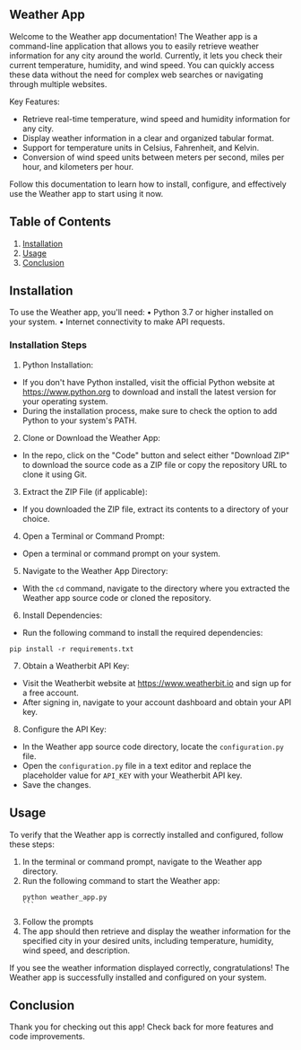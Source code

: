 ## Weather App
Welcome to the Weather app documentation! 
The Weather app is a command-line application that allows you to easily retrieve weather information for any city around the world. Currently, it lets you check their current temperature, humidity, and wind speed.
You can quickly access these data without the need for complex web searches or navigating through multiple websites.

Key Features:
- Retrieve real-time temperature, wind speed and humidity information for any city.
- Display weather information in a clear and organized tabular format.
- Support for temperature units in Celsius, Fahrenheit, and Kelvin.
- Conversion of wind speed units between meters per second, miles per hour, and kilometers per hour.

Follow this documentation to learn how to install, configure, and effectively use the Weather app to start using it now.

## Table of Contents
1. [Installation](#installation)
2. [Usage](#usage)
3. [Conclusion](#conclusion)
   
## Installation
To use the Weather app, you'll need:
•	Python 3.7 or higher installed on your system.
•	Internet connectivity to make API requests.

### Installation Steps
1.	Python Installation:
-	If you don't have Python installed, visit the official Python website at https://www.python.org to download and install the latest version for your operating system.
-	During the installation process, make sure to check the option to add Python to your system's PATH.

2.	Clone or Download the Weather App:
-	In the repo, click on the "Code" button and select either "Download ZIP" to download the source code as a ZIP file or copy the repository URL to clone it using Git.

3.	Extract the ZIP File (if applicable):
-	If you downloaded the ZIP file, extract its contents to a directory of your choice.

4.	Open a Terminal or Command Prompt:
- Open a terminal or command prompt on your system.

5.	Navigate to the Weather App Directory:
-	With the `cd` command, navigate to the directory where you extracted the Weather app source code or cloned the repository.

6.	Install Dependencies:
-	Run the following command to install the required dependencies:
  ```
  pip install -r requirements.txt
  ```

7.	Obtain a Weatherbit API Key:
-	Visit the Weatherbit website at https://www.weatherbit.io and sign up for a free account.
-	After signing in, navigate to your account dashboard and obtain your API key.

8. Configure the API Key:
- In the Weather app source code directory, locate the `configuration.py` file.
- Open the `configuration.py` file in a text editor and replace the placeholder value for `API_KEY` with your Weatherbit API key.
- Save the changes.

## Usage
To verify that the Weather app is correctly installed and configured, follow these steps:
1.	In the terminal or command prompt, navigate to the Weather app directory.
2.	Run the following command to start the Weather app:
    ````
    python weather_app.py
    ```
3.	Follow the prompts
4.	The app should then retrieve and display the weather information for the specified city in your desired units, including temperature, humidity, wind speed, and description.

If you see the weather information displayed correctly, congratulations! The Weather app is successfully installed and configured on your system.

## Conclusion
Thank you for checking out this app! Check back for more features and code improvements.